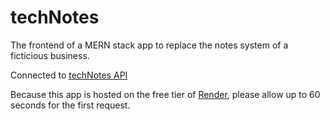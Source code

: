# techNotes

The frontend of a MERN stack app to replace the notes system of a ficticious business.

Connected to [techNotes API](https://github.com/remilebeau/techNotes-api)

Because this app is hosted on the free tier of [Render](https://render.com), please allow up to 60 seconds for the first request.
